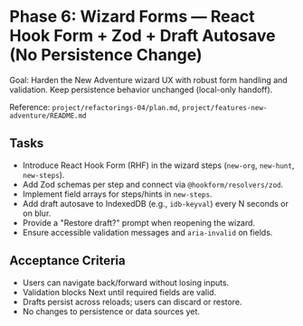 # Phase 6: Wizard Forms — React Hook Form + Zod + Draft Autosave (No Persistence Change)

Goal: Harden the New Adventure wizard UX with robust form handling and validation. Keep persistence behavior unchanged (local-only handoff).

Reference: `project/refactorings-04/plan.md`, `project/features-new-adventure/README.md`

## Tasks
- Introduce React Hook Form (RHF) in the wizard steps (`new-org`, `new-hunt`, `new-steps`).
- Add Zod schemas per step and connect via `@hookform/resolvers/zod`.
- Implement field arrays for steps/hints in `new-steps`.
- Add draft autosave to IndexedDB (e.g., `idb-keyval`) every N seconds or on blur.
- Provide a "Restore draft?" prompt when reopening the wizard.
- Ensure accessible validation messages and `aria-invalid` on fields.

## Acceptance Criteria
- Users can navigate back/forward without losing inputs.
- Validation blocks Next until required fields are valid.
- Drafts persist across reloads; users can discard or restore.
- No changes to persistence or data sources yet.
